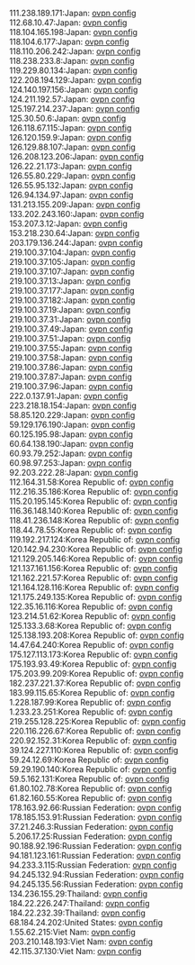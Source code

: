 111.238.189.171:Japan: [ovpn config](vpn/111_238_189_171.ovpn)  
112.68.10.47:Japan: [ovpn config](vpn/112_68_10_47.ovpn)  
118.104.165.198:Japan: [ovpn config](vpn/118_104_165_198.ovpn)  
118.104.6.177:Japan: [ovpn config](vpn/118_104_6_177.ovpn)  
118.110.206.242:Japan: [ovpn config](vpn/118_110_206_242.ovpn)  
118.238.233.8:Japan: [ovpn config](vpn/118_238_233_8.ovpn)  
119.229.80.134:Japan: [ovpn config](vpn/119_229_80_134.ovpn)  
122.208.194.129:Japan: [ovpn config](vpn/122_208_194_129.ovpn)  
124.140.197.156:Japan: [ovpn config](vpn/124_140_197_156.ovpn)  
124.211.192.57:Japan: [ovpn config](vpn/124_211_192_57.ovpn)  
125.197.214.237:Japan: [ovpn config](vpn/125_197_214_237.ovpn)  
125.30.50.6:Japan: [ovpn config](vpn/125_30_50_6.ovpn)  
126.118.67.115:Japan: [ovpn config](vpn/126_118_67_115.ovpn)  
126.120.159.9:Japan: [ovpn config](vpn/126_120_159_9.ovpn)  
126.129.88.107:Japan: [ovpn config](vpn/126_129_88_107.ovpn)  
126.208.123.206:Japan: [ovpn config](vpn/126_208_123_206.ovpn)  
126.22.21.173:Japan: [ovpn config](vpn/126_22_21_173.ovpn)  
126.55.80.229:Japan: [ovpn config](vpn/126_55_80_229.ovpn)  
126.55.95.132:Japan: [ovpn config](vpn/126_55_95_132.ovpn)  
126.94.134.97:Japan: [ovpn config](vpn/126_94_134_97.ovpn)  
131.213.155.209:Japan: [ovpn config](vpn/131_213_155_209.ovpn)  
133.202.243.160:Japan: [ovpn config](vpn/133_202_243_160.ovpn)  
153.207.3.12:Japan: [ovpn config](vpn/153_207_3_12.ovpn)  
153.218.230.64:Japan: [ovpn config](vpn/153_218_230_64.ovpn)  
203.179.136.244:Japan: [ovpn config](vpn/203_179_136_244.ovpn)  
219.100.37.104:Japan: [ovpn config](vpn/219_100_37_104.ovpn)  
219.100.37.105:Japan: [ovpn config](vpn/219_100_37_105.ovpn)  
219.100.37.107:Japan: [ovpn config](vpn/219_100_37_107.ovpn)  
219.100.37.13:Japan: [ovpn config](vpn/219_100_37_13.ovpn)  
219.100.37.177:Japan: [ovpn config](vpn/219_100_37_177.ovpn)  
219.100.37.182:Japan: [ovpn config](vpn/219_100_37_182.ovpn)  
219.100.37.19:Japan: [ovpn config](vpn/219_100_37_19.ovpn)  
219.100.37.31:Japan: [ovpn config](vpn/219_100_37_31.ovpn)  
219.100.37.49:Japan: [ovpn config](vpn/219_100_37_49.ovpn)  
219.100.37.51:Japan: [ovpn config](vpn/219_100_37_51.ovpn)  
219.100.37.55:Japan: [ovpn config](vpn/219_100_37_55.ovpn)  
219.100.37.58:Japan: [ovpn config](vpn/219_100_37_58.ovpn)  
219.100.37.86:Japan: [ovpn config](vpn/219_100_37_86.ovpn)  
219.100.37.87:Japan: [ovpn config](vpn/219_100_37_87.ovpn)  
219.100.37.96:Japan: [ovpn config](vpn/219_100_37_96.ovpn)  
222.0.137.91:Japan: [ovpn config](vpn/222_0_137_91.ovpn)  
223.218.18.154:Japan: [ovpn config](vpn/223_218_18_154.ovpn)  
58.85.120.229:Japan: [ovpn config](vpn/58_85_120_229.ovpn)  
59.129.176.190:Japan: [ovpn config](vpn/59_129_176_190.ovpn)  
60.125.195.98:Japan: [ovpn config](vpn/60_125_195_98.ovpn)  
60.64.138.190:Japan: [ovpn config](vpn/60_64_138_190.ovpn)  
60.93.79.252:Japan: [ovpn config](vpn/60_93_79_252.ovpn)  
60.98.97.253:Japan: [ovpn config](vpn/60_98_97_253.ovpn)  
92.203.222.28:Japan: [ovpn config](vpn/92_203_222_28.ovpn)  
112.164.31.58:Korea Republic of: [ovpn config](vpn/112_164_31_58.ovpn)  
112.216.35.186:Korea Republic of: [ovpn config](vpn/112_216_35_186.ovpn)  
115.20.195.145:Korea Republic of: [ovpn config](vpn/115_20_195_145.ovpn)  
116.36.148.140:Korea Republic of: [ovpn config](vpn/116_36_148_140.ovpn)  
118.41.236.148:Korea Republic of: [ovpn config](vpn/118_41_236_148.ovpn)  
118.44.78.55:Korea Republic of: [ovpn config](vpn/118_44_78_55.ovpn)  
119.192.217.124:Korea Republic of: [ovpn config](vpn/119_192_217_124.ovpn)  
120.142.94.230:Korea Republic of: [ovpn config](vpn/120_142_94_230.ovpn)  
121.129.205.146:Korea Republic of: [ovpn config](vpn/121_129_205_146.ovpn)  
121.137.161.156:Korea Republic of: [ovpn config](vpn/121_137_161_156.ovpn)  
121.162.221.57:Korea Republic of: [ovpn config](vpn/121_162_221_57.ovpn)  
121.164.128.116:Korea Republic of: [ovpn config](vpn/121_164_128_116.ovpn)  
121.175.249.135:Korea Republic of: [ovpn config](vpn/121_175_249_135.ovpn)  
122.35.16.116:Korea Republic of: [ovpn config](vpn/122_35_16_116.ovpn)  
123.214.51.62:Korea Republic of: [ovpn config](vpn/123_214_51_62.ovpn)  
125.133.3.68:Korea Republic of: [ovpn config](vpn/125_133_3_68.ovpn)  
125.138.193.208:Korea Republic of: [ovpn config](vpn/125_138_193_208.ovpn)  
14.47.64.240:Korea Republic of: [ovpn config](vpn/14_47_64_240.ovpn)  
175.127.113.173:Korea Republic of: [ovpn config](vpn/175_127_113_173.ovpn)  
175.193.93.49:Korea Republic of: [ovpn config](vpn/175_193_93_49.ovpn)  
175.203.99.209:Korea Republic of: [ovpn config](vpn/175_203_99_209.ovpn)  
182.237.221.37:Korea Republic of: [ovpn config](vpn/182_237_221_37.ovpn)  
183.99.115.65:Korea Republic of: [ovpn config](vpn/183_99_115_65.ovpn)  
1.228.187.99:Korea Republic of: [ovpn config](vpn/1_228_187_99.ovpn)  
1.233.23.251:Korea Republic of: [ovpn config](vpn/1_233_23_251.ovpn)  
219.255.128.225:Korea Republic of: [ovpn config](vpn/219_255_128_225.ovpn)  
220.116.226.67:Korea Republic of: [ovpn config](vpn/220_116_226_67.ovpn)  
220.92.152.31:Korea Republic of: [ovpn config](vpn/220_92_152_31.ovpn)  
39.124.227.110:Korea Republic of: [ovpn config](vpn/39_124_227_110.ovpn)  
59.24.12.69:Korea Republic of: [ovpn config](vpn/59_24_12_69.ovpn)  
59.29.190.140:Korea Republic of: [ovpn config](vpn/59_29_190_140.ovpn)  
59.5.162.131:Korea Republic of: [ovpn config](vpn/59_5_162_131.ovpn)  
61.80.102.78:Korea Republic of: [ovpn config](vpn/61_80_102_78.ovpn)  
61.82.160.55:Korea Republic of: [ovpn config](vpn/61_82_160_55.ovpn)  
178.163.92.66:Russian Federation: [ovpn config](vpn/178_163_92_66.ovpn)  
178.185.153.91:Russian Federation: [ovpn config](vpn/178_185_153_91.ovpn)  
37.21.246.3:Russian Federation: [ovpn config](vpn/37_21_246_3.ovpn)  
5.206.17.25:Russian Federation: [ovpn config](vpn/5_206_17_25.ovpn)  
90.188.92.196:Russian Federation: [ovpn config](vpn/90_188_92_196.ovpn)  
94.181.123.161:Russian Federation: [ovpn config](vpn/94_181_123_161.ovpn)  
94.233.3.115:Russian Federation: [ovpn config](vpn/94_233_3_115.ovpn)  
94.245.132.94:Russian Federation: [ovpn config](vpn/94_245_132_94.ovpn)  
94.245.135.56:Russian Federation: [ovpn config](vpn/94_245_135_56.ovpn)  
134.236.155.29:Thailand: [ovpn config](vpn/134_236_155_29.ovpn)  
184.22.226.247:Thailand: [ovpn config](vpn/184_22_226_247.ovpn)  
184.22.232.39:Thailand: [ovpn config](vpn/184_22_232_39.ovpn)  
68.184.24.202:United States: [ovpn config](vpn/68_184_24_202.ovpn)  
1.55.62.215:Viet Nam: [ovpn config](vpn/1_55_62_215.ovpn)  
203.210.148.193:Viet Nam: [ovpn config](vpn/203_210_148_193.ovpn)  
42.115.37.130:Viet Nam: [ovpn config](vpn/42_115_37_130.ovpn)  
